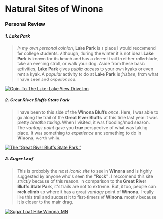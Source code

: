 # Natural Sites of Winona


### Personal Review 


##### 1. Lake Park
> *In my own personal opinion*, **Lake Park** is a place I would reccomend for college students. Although, during the winter it is not ideal. **Lake Park** is known for its beach and has a decent trail to either rollerblade, take an evening stroll, or walk your dog. Aside from these basic activities, **Lake Park** gives *public access* to your own kyaks or even rent a kyak. A *popular* activity to do at **Lake Park** is *frisbee*, from what I have seen and *experienced*.


[![Goin' To The Lake: Lake View Drive Inn](https://www.youtube.com/watch?v=Kb1ptdColdY)](https://www.youtube.com/watch?v=Kb1ptdColdY)


##### 2. Great River Bluffs State Park 
 > I have been to this side of the **Winona Bluffs** *once*. Here, I was able to go along the trail of the **Great River Bluffs**, at this time last year it was pretty *breathe taking*. When I visited, it was flooding/mud season. The *vantage point* gave you **true** perspective of what was taking place. It was something to *experience* and something to do in **Winona**, worth while.
 

[![The “Great River Bluffs State Park ”](https://www.youtube.com/watch?v=JZmudpkOJLM)](https://www.youtube.com/watch?v=JZmudpkOJLM)


##### 3. Sugar Loaf
> This is probobly the most *iconic site* to see in **Winona** and is highly suggested by anyone who's seen the **"Rock"**. I reccomend this site *strictly* because of this reason. In comparison to the **Great River Bluffs State Park**, it's trails are not to extreme. But, it too, people can **rock climb** up where it has a great *vantage* point of **Winona**. I really like this trail and suggest it to first-timers of **Winona**, mostly because it is closer to the main drag.    
 
        
[![Sugar Loaf Hike Winona, MN](https://www.youtube.com/watch?v=7Qin0sWDZyo)](https://www.youtube.com/watch?v=7Qin0sWDZyo)     
        
        
        
       
      
        
  

        
         


